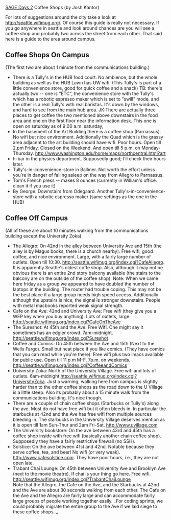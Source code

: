 
<a href="/days2">SAGE Days 2</a> Coffee Shops (by Josh Kantor) 

For lots of suggestions around the city take a look at <a href="http://seattle.wifimug.org/">http://seattle.wifimug.org/</a>. Of course this guide is really not necessary. If you go anywhere in seattle and look around chances are you will see a coffee shop and probably two across the street from each other. That said here is a guide to the area around campus. 


## Coffee Shops On Campus

(The first two  are about 1 minute from the communications building.) 

* There is a Tully's in the HUB food court.   No ambience, but the whole building as well as the HUB Lawn has UW wifi. (This Tully's is part of a little convenience store, good for quick coffee and a snack) TB: there's actually two -- one is "ETC", the convenience store with the Tully's which has a robotic espresso maker which is set to "swill" mode, and the other is a real Tully's with real baristas.  It's down by the windows, and hard to see from the main hub area. JK:There are actually three places to get coffee the two mentioned above downstairs in the food area and one on the first floor near the information desk. This one is open on saturday as of 9:00 a.m. saturday, 
* In the basement of the Art Building there is a coffee shop (Parnassus). No wifi but nice environment. Additionally the Quad which is the grassy area adjacent to the art building should have wifi. Poor hours. Open till 2.pm Friday. Closed on the Weekend. And open till 5 p.m. on Monday-Thursday. <a href="http://www.washington.edu/home/maps/northcentral.html?art">http://www.washington.edu/home/maps/northcentral.html?art</a> 
* h-bar in the physics department.  Supposedly good; I'll check their hours later. 
* Tully's-in-convenience-store in Ballmer.  Not worth the effort unless you're in danger of falling asleep on the way from Allegro to Parnassus. 
* Tom's French press -- makes 8 ounces (currently in William's office.  clean it if you use it) 
* By George: Downstairs from Odegaard.  Another Tully's-in-convenience-store with a robotic espresso maker (same settings as the one in the HUB) 

## Coffee Off Campus

(All of these are about 10 minutes walking from the communications building except the University Zoka) 

* The Allegro: On 42nd in the alley between University Ave and 15th (the alley is by Magus books, there is a church nearby). Free wifi, good coffee, and nice environment. Large, with a fairly large number of outlets. Open till 10:30. <a href="http://seattle.wifimug.org/index.cgi?CafeAllegro">http://seattle.wifimug.org/index.cgi?CafeAllegro</a>. It is apparently Seattle's oldest coffe shop. Also, although it may not be obvious there is an entire 2nd story balcony available (the stairs to the balcony are on the outside of the coffee shop). Note: When we came here friday as a group we appeared to have doubled the number of laptops in the building. The router had trouble coping. This may not be the best place if a large group needs high speed access. Additionally although the upstairs is nice, the signal is stronger downstairs. People with metal macbooks reported weak signal strength.  
* Cafe on the Ave: 42nd and University Ave: Free wifi (they give you a WEP key when you buy anything). Lots of outlets, large. <a href="http://seattle.wifimug.org/index.cgi?CafeOnTheAve">http://seattle.wifimug.org/index.cgi?CafeOnTheAve</a> 
* The Sureshot: At 45th and the Ave. Free Wifi. One might say it sometimes has an edgier crowd.   7am-midnight. <a href="http://seattle.wifimug.org/index.cgi?Sureshot">http://seattle.wifimug.org/index.cgi?Sureshot</a> 
* Coffee and Comics: On 45th between the Ave and 15th (Next to the Wells Fargo). Small but neat place if you like comics. (They have comics that you can read while you're there). Free wifi plus two imacs available for public use. Open till 11 p.m M-F. 7p.m. on weekends. <a href="http://seattle.wifimug.org/index.cgi?CoffeeandComics">http://seattle.wifimug.org/index.cgi?CoffeeandComics</a> 
* University Zoka: North of the University Village. Free wifi and lots of outlets. 6am-midnight <a href="http://seattle.wifimug.org/index.cgi?UniversityZoka">http://seattle.wifimug.org/index.cgi?UniversityZoka</a>. Just a warning, walking here from campus is slightly harder than to the other coffee shops as the road down to the U Village is a little steep. Also its probably about a 15 minute walk from the communications building. It's nice though. 
* There are a couple of chain coffee shops (Starbucks or Tully's) along the ave. Most do not have free wifi but it often bleeds in. In particular the starbucks at 42nd and the Ave has free wifi from multiple sources bleeding in. The starbucks in the University Village deserves mention as it is open till 1am Sun-Thur and 2am Fri-Sat. <a href="http://www.uvillage.com">http://www.uvillage.com</a> 
* The University bookstore: On the ave between 43rd and 45th has a coffee shop inside with free wifi (basically another chain coffee shop). Supposedly they have a fairly restrictive firewall (no SSH). 
* Solstice: On the ave between 41st and 42nd.  Notable because they serve coffee, tea, and beer! No wifi (or very weak).  <a href="http://www.cafesolstice.com">http://www.cafesolstice.com</a>. They have poor hours, i.e., they are not open late. 
* Trabant Chai Lounge: On 45th between University Ave and Brooklyn Ave (next to the movie theatre). If chai is your thing go here. Free wifi. <a href="http://seattle.wifimug.org/index.cgi?TrabantChaiLounge">http://seattle.wifimug.org/index.cgi?TrabantChaiLounge</a>  
Note that the Allegro, the Cafe on the Ave, and the Starbucks at 42nd and the Ave are about 30 seconds walking from each other. The Cafe on the Ave and the Allegro are fairly large and can accommodate fairly large groups of people working together easily. _For coding sprints, we could probably migrate the entire group to the Ave if we laid siege to these coffee shops. _ 
